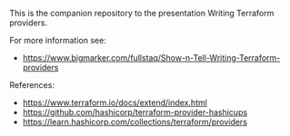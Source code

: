 This is the companion repository to the presentation Writing Terraform providers.

For more information see: 

- https://www.bigmarker.com/fullstaq/Show-n-Tell-Writing-Terraform-providers

References: 

- https://www.terraform.io/docs/extend/index.html
- https://github.com/hashicorp/terraform-provider-hashicups
- https://learn.hashicorp.com/collections/terraform/providers